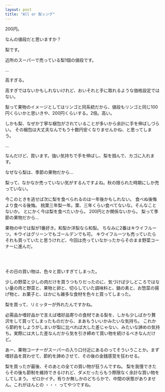 ```yaml
---
layout: post
title: "All or 梨ッング"
---
```


200円。

なんの値段だと思いますか？

梨です。

近所のスーパーで売っている梨1個の値段です。

...

高すぎる。

高すぎではないかもしれないけれど、おいそれと手に取れるような価格設定ではない。

梨って果物のイメージとしてはリンゴと同系統だから、値段もリンゴと同じ100円くらいかと思いきや、200円くらいする。2倍。高い。

しかも梨、なぜか丁寧な梱包がされていることが多いから余計に手を伸ばしづらい。
その梱包は大丈夫なんでもう十数円安くなりませんかね、と思ってしまう。

...

なんだけど、買います。強い気持ちで手を伸ばし、梨を掴んで、カゴに入れます。

なぜなら梨は、季節の果物だから...

梨って、なかなか売っていない気がするんですよね。秋の限られた時期にしか売っていない。

今このときを逃せば次に梨を食べられるのは一年後かもしれない。
食べぬ後悔より食べる後悔。
桃栗三年梨一年。栗、三年くらい食べてないな。そんなことないか。
とにかく今は梨を食べたいから。
200円とか関係ないから。
梨って季節の果物だから...

果物の中では梨が1番好き。和梨か洋梨なら和梨。
ちなみに2番はキウイフルーツ。キウイはグリーンでもゴールデンでも可。
キウイフルーツも売っていたらそれも買っていたと思うけれど、今回は売っていなかったからそのまま野菜コーナーに進んだ。

<br>
<br>

その日の買い物は、色々と買いすぎてしまった。

少しの野菜と少しの肉だけを買うつもりだったのに、気づけば少しどころではない量の肉と野菜と、果物と卵と、切らしていた調味料と、鍋の素と、お惣菜の揚げ物と、お菓子と、ほかにも雑多な食材を色々と買ってしまった。

梨を買って、リミッターが外れたんですかね。

必需品か嗜好品かで言えば嗜好品寄りの食材である梨を、しかも少しばかり贅沢をして買ってしまったものだから、まあもういいかみたいな気持ち。
これから節約をしようがしまいが梨に比べれば大した差じゃない、みたいな諦めの気持ち。実際には大した差なんだから気を引き締めて買い物を続けるべきなんだけど。

あー、果物コーナーがスーパーの入り口付近にあるのってそういうことか。まず嗜好品を買わせて、節約を諦めさせて、その後の金銭感覚を狂わせる。

梨を買ったが最後、そのあとの全ての買い物が狂うんですね。
梨を我慢できたらその後も節制を維持できるけれど、ダメだったらもう際限なく余計な買い物をしてしまう。
ゼロかイチ。有りか無しかのどちらかで、中間の状態がありません。これがほんとの ・・・ ってやつですね。

